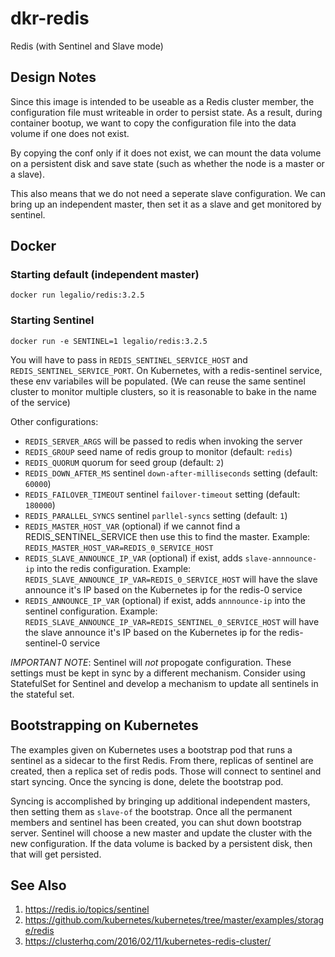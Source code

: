 # dkr-redis
Redis (with Sentinel and Slave mode)

## Design Notes

Since this image is intended to be useable as a Redis cluster member, the configuration
file must writeable in order to persist state. As a result, during container bootup, we
want to copy the configuration file into the data volume if one does not exist.

By copying the conf only if it does not exist, we can mount the data volume on a
persistent disk and save state (such as whether the node is a master or a slave).

This also means that we do not need a seperate slave configuration. We can bring
up an independent master, then set it as a slave and get monitored by sentinel.

## Docker

### Starting default (independent master)

```
docker run legalio/redis:3.2.5
```

### Starting Sentinel

```
docker run -e SENTINEL=1 legalio/redis:3.2.5
```

You will have to pass in `REDIS_SENTINEL_SERVICE_HOST` and `REDIS_SENTINEL_SERVICE_PORT`. On
Kubernetes, with a redis-sentinel service, these env variabiles will be populated. (We can
reuse the same sentinel cluster to monitor multiple clusters, so it is reasonable to bake
in the name of the service)

Other configurations:

  * `REDIS_SERVER_ARGS` will be passed to redis when invoking the server
  * `REDIS_GROUP` seed name of redis group to monitor (default: `redis`)
  * `REDIS_QUORUM` quorum for seed group (default: `2`)
  * `REDIS_DOWN_AFTER_MS` sentinel `down-after-milliseconds` setting (default: `60000`)
  * `REDIS_FAILOVER_TIMEOUT` sentinel `failover-timeout` setting (default: `180000`)
  * `REDIS_PARALLEL_SYNCS` sentinel `parllel-syncs` setting (default: `1`)
  * `REDIS_MASTER_HOST_VAR` (optional) if we cannot find a REDIS_SENTINEL_SERVICE then use
     this to find the master. Example: `REDIS_MASTER_HOST_VAR=REDIS_0_SERVICE_HOST`
  * `REDIS_SLAVE_ANNOUNCE_IP_VAR` (optional) if exist, adds `slave-annnounce-ip` into the redis configuration.
     Example: `REDIS_SLAVE_ANNOUNCE_IP_VAR=REDIS_0_SERVICE_HOST` will have the slave announce it's IP
     based on the Kubernetes ip for the redis-0 service
  * `REDIS_ANNOUNCE_IP_VAR` (optional) if exist, adds `annnounce-ip` into the sentinel configuration.
     Example: `REDIS_SLAVE_ANNOUNCE_IP_VAR=REDIS_SENTINEL_0_SERVICE_HOST` will have the slave announce it's IP
     based on the Kubernetes ip for the redis-sentinel-0 service
  
*IMPORTANT NOTE*: Sentinel will *not* propogate configuration. These settings must be
kept in sync by a different mechanism. Consider using StatefulSet for Sentinel and
develop a mechanism to update all sentinels in the stateful set.

## Bootstrapping on Kubernetes

The examples given on Kubernetes uses a bootstrap pod that runs a sentinel as
a sidecar to the first Redis. From there, replicas of sentinel are created,
then a replica set of redis pods. Those will connect to sentinel and start
syncing. Once the syncing is done, delete the bootstrap pod.

Syncing is accomplished by bringing up additional independent masters, then
setting them as `slave-of` the bootstrap. Once all the permanent members and
sentinel has been created, you can shut down bootstrap server. Sentinel will
choose a new master and update the cluster with the new configuration. If the
data volume is backed by a persistent disk, then that will get persisted.

## See Also

  1. https://redis.io/topics/sentinel
  2. https://github.com/kubernetes/kubernetes/tree/master/examples/storage/redis
  3. https://clusterhq.com/2016/02/11/kubernetes-redis-cluster/
